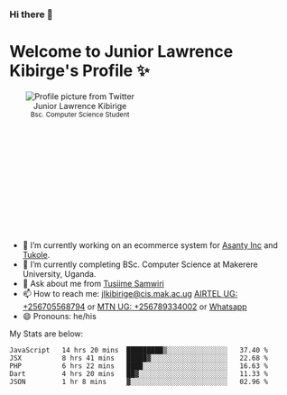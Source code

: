 ### Hi there 👋 
# Welcome to Junior Lawrence Kibirge's Profile ✨
<p align="center" style="border-radius:50%;width:250px;height:250px;">
  <img src="https://i.imgur.com/ejnkrvQ.png" 
       alt="Profile picture from Twitter" /></br>
  <span align="center">Junior Lawrence Kibirige</span><br/>
  <small align="center" font-size="15">Bsc. Computer Science Student</small>
</p>

- 🔭 I’m currently working on an ecommerce system for [Asanty Inc](https://asanty.africa) and [Tukole](https://app.tukole.ug).
- 🌱 I’m currently completing BSc. Computer Science at Makerere University, Uganda.
- 💬 Ask about me from [Tusiime Samwiri](mailto:stusiime@asanty.africa)
- 📫 How to reach me: [jlkibirige@cis.mak.ac.ug](mailto:juniorkibirige@students.mak.ac.ug) [AIRTEL UG: +256705568794](tel:+256705568794) or [MTN UG: +256789334002](tel:+256789334002) or [Whatsapp](tel:+17602847072)
- 😄 Pronouns: he/his

My Stats are below:

<!--START_SECTION:waka-->
```text
JavaScript   14 hrs 20 mins  █████████▒░░░░░░░░░░░░░░░   37.40 % 
JSX          8 hrs 41 mins   █████▓░░░░░░░░░░░░░░░░░░░   22.68 % 
PHP          6 hrs 22 mins   ████░░░░░░░░░░░░░░░░░░░░░   16.63 % 
Dart         4 hrs 20 mins   ██▓░░░░░░░░░░░░░░░░░░░░░░   11.33 % 
JSON         1 hr 8 mins     ▓░░░░░░░░░░░░░░░░░░░░░░░░   02.96 % 
```
<!--END_SECTION:waka-->
